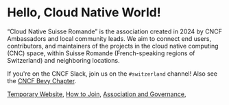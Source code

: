 # Hello, Cloud Native World!

“Cloud Native Suisse Romande” is the association created in 2024 by CNCF Ambassadors and local community leads.
We aim to connect end users, contributors, and maintainers of the projects in the cloud native computing (CNC) space,
within Suisse Romande (French-speaking regions of Switzerland) and neighboring locations.

If you're on the CNCF Slack, join us on the `#switzerland` channel!
Also see the [CNCF Bevy Chapter](https://community.cncf.io/cloud-native-suisse-romande/).

[Temporary Website](https://cloud-native-suisse-romande.github.io/website/),
[How to Join](https://cloud-native-suisse-romande.github.io/website/governance/policies/2_membership-process/),
[Association and Governance](https://github.com/cloud-native-suisse-romande/governance), 

